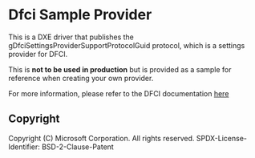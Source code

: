 # Dfci Sample Provider

This is a DXE driver that publishes the gDfciSettingsProviderSupportProtocolGuid protocol, which is a settings provider
for DFCI.

This is **not to be used in production** but is provided as a sample for reference when creating your own provider.

For more information, please refer to the DFCI documentation [here]( https://microsoft.github.io/mu/dyn/mu_plus/DfciPkg/Docs/PlatformIntegration/DfciSettingProviders/)

## Copyright

Copyright (C) Microsoft Corporation. All rights reserved.
SPDX-License-Identifier: BSD-2-Clause-Patent

